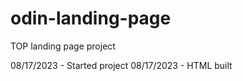 # odin-landing-page
TOP landing page project


08/17/2023 - Started project
08/17/2023 - HTML built
